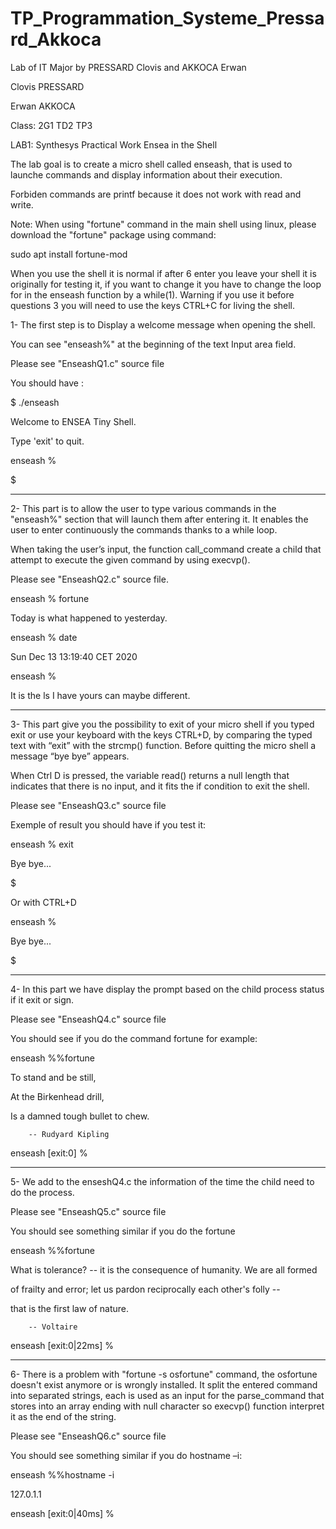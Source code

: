 # TP_Programmation_Systeme_Pressard_Akkoca
Lab of IT Major by PRESSARD Clovis and AKKOCA Erwan 

Clovis PRESSARD 

Erwan AKKOCA 

Class: 2G1 TD2 TP3 

LAB1: Synthesys Practical Work Ensea in the Shell 

  

The lab goal is to create a micro shell called enseash, that is used to launche commands and display information about their execution. 

  

Forbiden commands are printf because it does not work with read and write. 

  

Note: When using "fortune" command in the main shell using linux, please download the "fortune" package using command: 

  

sudo apt install fortune-mod 

  

 When you use the shell it is normal if after 6 enter you leave your shell it is originally for testing it, if you want to change it you have to change the loop for in the enseash function by a while(1). Warning if you use it before questions 3 you will need to use the keys CTRL+C for living the shell. 

  

1- The first step is to Display a welcome message when opening the shell.  

You can see "enseash%" at the beginning of the text Input area field. 

  

Please see "EnseashQ1.c" source file 

You should have : 

$ ./enseash 

Welcome to ENSEA Tiny Shell. 

Type 'exit' to quit. 

enseash % 

$ 

  

--------------------------------------- 

2- This part is to allow the user to type various commands in the "enseash%" section that will launch them after entering it. It enables the user to enter continuously the commands thanks to a while loop. 

When taking the user’s input, the function call_command create a child that attempt to execute the given command by using execvp(). 

  

Please see "EnseashQ2.c" source file. 

enseash % fortune 

Today is what happened to yesterday. 

enseash % date 

Sun Dec 13 13:19:40 CET 2020 

enseash % 

 

It is the ls I have yours can maybe different. 

 

--------------------------------------- 

3- This part give you the possibility to exit of your micro shell if you typed exit or use your keyboard with the keys CTRL+D, by comparing the typed text with “exit” with the strcmp() function. Before quitting the micro shell a message “bye bye” appears.  

When Ctrl D is pressed, the variable read() returns a null length that indicates that there is no input, and it fits the if condition to exit the shell. 

 

Please see "EnseashQ3.c" source file 

 

Exemple of result you should have if you test it: 

enseash % exit 

Bye bye... 

$ 

Or with CTRL+D 

enseash % 

Bye bye... 

$ 

  

--------------------------------------- 

  

4- In this part we have display the prompt based on the child process status if it exit or sign. 

Please see "EnseashQ4.c" source file 

You should see if you do the command fortune for example: 

 enseash %%fortune 

To stand and be still, 

At the Birkenhead drill, 

Is a damned tough bullet to chew. 

		-- Rudyard Kipling 

enseash [exit:0] % 

 

--------------------------------------- 

  

5- We add to the enseshQ4.c the information of the time the child need to do the process. 

Please see "EnseashQ5.c" source file 

 You should see something similar if you do the fortune 

enseash %%fortune 

What is tolerance? -- it is the consequence of humanity.  We are all formed 

of frailty and error; let us pardon reciprocally each other's folly -- 

that is the first law of nature. 

		-- Voltaire 

enseash [exit:0|22ms] % 

 

--------------------------------------- 

  

6- There is a problem with "fortune -s osfortune" command, the osfortune doesn't exist anymore or is wrongly installed.  It split the entered command into separated strings, each is used as an input for the parse_command that stores into an array ending with null character so execvp() function interpret it as the end of the string. 

Please see "EnseashQ6.c" source file 

 

You should see something similar if you do hostname –i: 

enseash %%hostname -i 

127.0.1.1 

enseash [exit:0|40ms] % 

 

 
